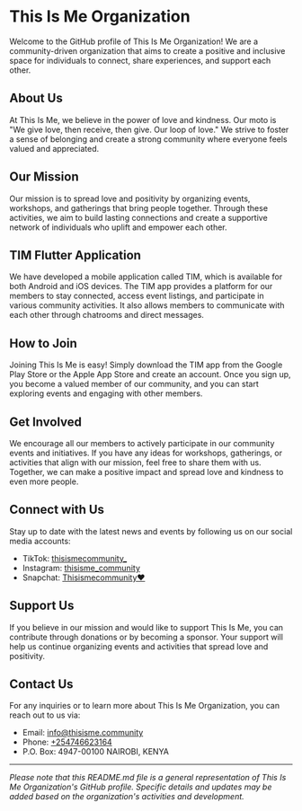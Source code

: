 # This Is Me Organization

Welcome to the GitHub profile of This Is Me Organization! We are a community-driven organization that aims to create a positive and inclusive space for individuals to connect, share experiences, and support each other.

## About Us

At This Is Me, we believe in the power of love and kindness. Our moto is "We give love, then receive, then give. Our loop of love." We strive to foster a sense of belonging and create a strong community where everyone feels valued and appreciated.

## Our Mission

Our mission is to spread love and positivity by organizing events, workshops, and gatherings that bring people together. Through these activities, we aim to build lasting connections and create a supportive network of individuals who uplift and empower each other.

## TIM Flutter Application

We have developed a mobile application called TIM, which is available for both Android and iOS devices. The TIM app provides a platform for our members to stay connected, access event listings, and participate in various community activities. It also allows members to communicate with each other through chatrooms and direct messages.

## How to Join

Joining This Is Me is easy! Simply download the TIM app from the Google Play Store or the Apple App Store and create an account. Once you sign up, you become a valued member of our community, and you can start exploring events and engaging with other members.

## Get Involved

We encourage all our members to actively participate in our community events and initiatives. If you have any ideas for workshops, gatherings, or activities that align with our mission, feel free to share them with us. Together, we can make a positive impact and spread love and kindness to even more people.

## Connect with Us

Stay up to date with the latest news and events by following us on our social media accounts:

- TikTok: [thisismecommunity_](https://www.tiktok.com/@thisismecommunity_)
- Instagram: [thisisme_community](https://www.instagram.com/thisisme_community/)
- Snapchat: [Thisismecommunity♥️](https://t.snapchat.com/hn0aDFwV)
## Support Us

If you believe in our mission and would like to support This Is Me, you can contribute through donations or by becoming a sponsor. Your support will help us continue organizing events and activities that spread love and positivity.

## Contact Us

For any inquiries or to learn more about This Is Me Organization, you can reach out to us via:

- Email: [info@thisisme.community](mailto:info@thisisme.community)
- Phone: [+254746623164](tel:+254746623164)
- P.O. Box: 4947-00100 NAIROBI, KENYA

---
*Please note that this README.md file is a general representation of This Is Me Organization's GitHub profile. Specific details and updates may be added based on the organization's activities and development.*
